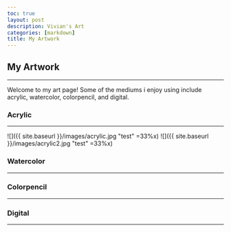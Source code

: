 ```yaml
---
toc: true
layout: post
description: Vivian's Art
categories: [markdown]
title: My Artwork
---
```

<h2>My Artwork</h2>
<hr>
<p>Welcome to my art page! Some of the mediums i enjoy using include acrylic, watercolor, colorpencil, and digital.</p>

<h3>Acrylic</h3>
<hr>
![]({{ site.baseurl }}/images/acrylic.jpg "test" =33%x)
![]({{ site.baseurl }}/images/acrylic2.jpg "test" =33%x)

<h3>Watercolor</h3>
<hr>
<h3>Colorpencil</h3>
<hr>
<h3>Digital</h3>
<hr>
